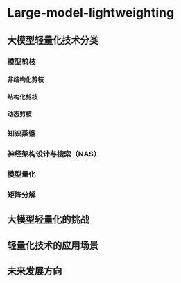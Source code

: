 # Large-model-lightweighting
## 大模型轻量化技术分类 
### 模型剪枝
#### 非结构化剪枝
#### 结构化剪枝
#### 动态剪枝
### 知识蒸馏
### 神经架构设计与搜索（NAS）
### 模型量化
### 矩阵分解
## 大模型轻量化的挑战
## 轻量化技术的应用场景
## 未来发展方向
